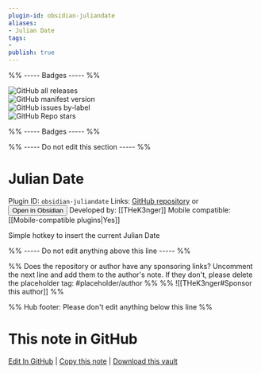 ```yaml
---
plugin-id: obsidian-juliandate
aliases:
- Julian Date
tags: 
- 
publish: true
---
```


%% ----- Badges ----- %%

![GitHub all releases](https://img.shields.io/github/downloads/THeK3nger/obsidian-juliandate/total?color=573E7A&logo=github&style=for-the-badge)   
![GitHub manifest version](https://img.shields.io/github/manifest-json/v/THeK3nger/obsidian-juliandate?color=573E7A&logo=github&style=for-the-badge)   
![GitHub issues by-label](https://img.shields.io/github/issues/THeK3nger/obsidian-juliandate/help%20wanted?color=573E7A&logo=github&style=for-the-badge)   
![GitHub Repo stars](https://img.shields.io/github/stars/THeK3nger/obsidian-juliandate?color=573E7A&logo=github&style=for-the-badge)

%% ----- Badges ----- %%

%% ----- Do not edit this section ----- %%

# Julian Date

Plugin ID: `obsidian-juliandate`
Links: [GitHub repository](https://github.com/THeK3nger/obsidian-juliandate) or [<button id=HH>Open in Obsidian</button>](obsidian://goto-plugin?id=obsidian-juliandate)
Developed by: [[THeK3nger]]
Mobile compatible: [[Mobile-compatible plugins|Yes]]

Simple hotkey to insert the current Julian Date

%% ----- Do not edit anything above this line ----- %% 

%% Does the repository or author have any sponsoring links? Uncomment the next line and add them to the author's note. If they don't, please delete the placeholder tag: #placeholder/author %%
%% ![[THeK3nger#Sponsor this author]] %%

%% Hub footer: Please don't edit anything below this line %%

# This note in GitHub

<span class="git-footer">[Edit In GitHub](https://github.dev/obsidian-community/obsidian-hub/blob/main/02%20-%20Community%20Expansions/02.05%20All%20Community%20Expansions/Plugins/obsidian-juliandate.md "git-hub-edit-note") | [Copy this note](https://raw.githubusercontent.com/obsidian-community/obsidian-hub/main/02%20-%20Community%20Expansions/02.05%20All%20Community%20Expansions/Plugins/obsidian-juliandate.md "git-hub-copy-note") | [Download this vault](https://github.com/obsidian-community/obsidian-hub/archive/refs/heads/main.zip "git-hub-download-vault") </span>
